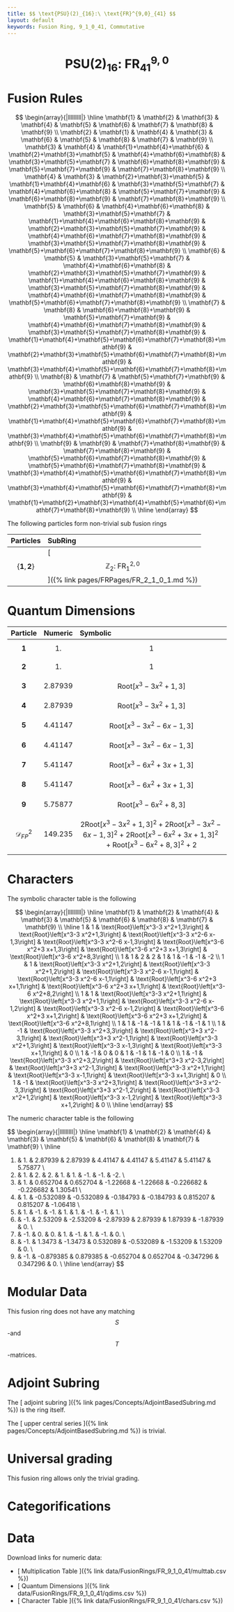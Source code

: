```yaml
---
title: $$ \text{PSU}(2)_{16}:\ \text{FR}^{9,0}_{41} $$
layout: default
keywords: Fusion Ring, 9_1_0_41, Commutative
---
```

# $$ \text{PSU}(2)_{16}:\ \text{FR}^{9,0}_{41} $$


# Fusion Rules

$$
\begin{array}{|lllllllll|}
\hline
 \mathbf{1} & \mathbf{2} & \mathbf{3} & \mathbf{4} & \mathbf{5} & \mathbf{6} & \mathbf{7} & \mathbf{8} & \mathbf{9} \\
 \mathbf{2} & \mathbf{1} & \mathbf{4} & \mathbf{3} & \mathbf{6} & \mathbf{5} & \mathbf{8} & \mathbf{7} & \mathbf{9} \\
 \mathbf{3} & \mathbf{4} & \mathbf{1}+\mathbf{4}+\mathbf{6} & \mathbf{2}+\mathbf{3}+\mathbf{5} & \mathbf{4}+\mathbf{6}+\mathbf{8} & \mathbf{3}+\mathbf{5}+\mathbf{7} & \mathbf{6}+\mathbf{8}+\mathbf{9} & \mathbf{5}+\mathbf{7}+\mathbf{9} & \mathbf{7}+\mathbf{8}+\mathbf{9} \\
 \mathbf{4} & \mathbf{3} & \mathbf{2}+\mathbf{3}+\mathbf{5} & \mathbf{1}+\mathbf{4}+\mathbf{6} & \mathbf{3}+\mathbf{5}+\mathbf{7} & \mathbf{4}+\mathbf{6}+\mathbf{8} & \mathbf{5}+\mathbf{7}+\mathbf{9} & \mathbf{6}+\mathbf{8}+\mathbf{9} & \mathbf{7}+\mathbf{8}+\mathbf{9} \\
 \mathbf{5} & \mathbf{6} & \mathbf{4}+\mathbf{6}+\mathbf{8} & \mathbf{3}+\mathbf{5}+\mathbf{7} & \mathbf{1}+\mathbf{4}+\mathbf{6}+\mathbf{8}+\mathbf{9} & \mathbf{2}+\mathbf{3}+\mathbf{5}+\mathbf{7}+\mathbf{9} & \mathbf{4}+\mathbf{6}+\mathbf{7}+\mathbf{8}+\mathbf{9} & \mathbf{3}+\mathbf{5}+\mathbf{7}+\mathbf{8}+\mathbf{9} & \mathbf{5}+\mathbf{6}+\mathbf{7}+\mathbf{8}+\mathbf{9} \\
 \mathbf{6} & \mathbf{5} & \mathbf{3}+\mathbf{5}+\mathbf{7} & \mathbf{4}+\mathbf{6}+\mathbf{8} & \mathbf{2}+\mathbf{3}+\mathbf{5}+\mathbf{7}+\mathbf{9} & \mathbf{1}+\mathbf{4}+\mathbf{6}+\mathbf{8}+\mathbf{9} & \mathbf{3}+\mathbf{5}+\mathbf{7}+\mathbf{8}+\mathbf{9} & \mathbf{4}+\mathbf{6}+\mathbf{7}+\mathbf{8}+\mathbf{9} & \mathbf{5}+\mathbf{6}+\mathbf{7}+\mathbf{8}+\mathbf{9} \\
 \mathbf{7} & \mathbf{8} & \mathbf{6}+\mathbf{8}+\mathbf{9} & \mathbf{5}+\mathbf{7}+\mathbf{9} & \mathbf{4}+\mathbf{6}+\mathbf{7}+\mathbf{8}+\mathbf{9} & \mathbf{3}+\mathbf{5}+\mathbf{7}+\mathbf{8}+\mathbf{9} & \mathbf{1}+\mathbf{4}+\mathbf{5}+\mathbf{6}+\mathbf{7}+\mathbf{8}+\mathbf{9} & \mathbf{2}+\mathbf{3}+\mathbf{5}+\mathbf{6}+\mathbf{7}+\mathbf{8}+\mathbf{9} & \mathbf{3}+\mathbf{4}+\mathbf{5}+\mathbf{6}+\mathbf{7}+\mathbf{8}+\mathbf{9} \\
 \mathbf{8} & \mathbf{7} & \mathbf{5}+\mathbf{7}+\mathbf{9} & \mathbf{6}+\mathbf{8}+\mathbf{9} & \mathbf{3}+\mathbf{5}+\mathbf{7}+\mathbf{8}+\mathbf{9} & \mathbf{4}+\mathbf{6}+\mathbf{7}+\mathbf{8}+\mathbf{9} & \mathbf{2}+\mathbf{3}+\mathbf{5}+\mathbf{6}+\mathbf{7}+\mathbf{8}+\mathbf{9} & \mathbf{1}+\mathbf{4}+\mathbf{5}+\mathbf{6}+\mathbf{7}+\mathbf{8}+\mathbf{9} & \mathbf{3}+\mathbf{4}+\mathbf{5}+\mathbf{6}+\mathbf{7}+\mathbf{8}+\mathbf{9} \\
 \mathbf{9} & \mathbf{9} & \mathbf{7}+\mathbf{8}+\mathbf{9} & \mathbf{7}+\mathbf{8}+\mathbf{9} & \mathbf{5}+\mathbf{6}+\mathbf{7}+\mathbf{8}+\mathbf{9} & \mathbf{5}+\mathbf{6}+\mathbf{7}+\mathbf{8}+\mathbf{9} & \mathbf{3}+\mathbf{4}+\mathbf{5}+\mathbf{6}+\mathbf{7}+\mathbf{8}+\mathbf{9} & \mathbf{3}+\mathbf{4}+\mathbf{5}+\mathbf{6}+\mathbf{7}+\mathbf{8}+\mathbf{9} & \mathbf{1}+\mathbf{2}+\mathbf{3}+\mathbf{4}+\mathbf{5}+\mathbf{6}+\mathbf{7}+\mathbf{8}+\mathbf{9} \\
\hline
\end{array}
$$


The following particles form non-trivial sub fusion rings

| Particles | SubRing |
| :------ | :------ |
| $$ \{\mathbf{1},\mathbf{2}\} $$ | [ $$ \mathbb{Z}_2:\ \text{FR}^{2,0}_{1} $$ ]({% link pages/FRPages/FR_2_1_0_1.md %}) |


# Quantum Dimensions

| Particle | Numeric | Symbolic |
| :------ | :------ | :------ |
| $$ \mathbf{1} $$ | $$ 1. $$ | $$ 1 $$ |
| $$ \mathbf{2} $$ | $$ 1. $$ | $$ 1 $$ |
| $$ \mathbf{3} $$ | $$ 2.87939 $$ | $$ \text{Root}\left[x^3-3 x^2+1,3\right] $$ |
| $$ \mathbf{4} $$ | $$ 2.87939 $$ | $$ \text{Root}\left[x^3-3 x^2+1,3\right] $$ |
| $$ \mathbf{5} $$ | $$ 4.41147 $$ | $$ \text{Root}\left[x^3-3 x^2-6 x-1,3\right] $$ |
| $$ \mathbf{6} $$ | $$ 4.41147 $$ | $$ \text{Root}\left[x^3-3 x^2-6 x-1,3\right] $$ |
| $$ \mathbf{7} $$ | $$ 5.41147 $$ | $$ \text{Root}\left[x^3-6 x^2+3 x+1,3\right] $$ |
| $$ \mathbf{8} $$ | $$ 5.41147 $$ | $$ \text{Root}\left[x^3-6 x^2+3 x+1,3\right] $$ |
| $$ \mathbf{9} $$ | $$ 5.75877 $$ | $$ \text{Root}\left[x^3-6 x^2+8,3\right] $$ |
| $$ \mathcal{D}_{FP}^2 $$ | $$ 149.235 $$ | $$ 2 \text{Root}\left[x^3-3 x^2+1,3\right]^2+2 \text{Root}\left[x^3-3 x^2-6 x-1,3\right]^2+2 \text{Root}\left[x^3-6 x^2+3 x+1,3\right]^2+\text{Root}\left[x^3-6 x^2+8,3\right]^2+2 $$ |

# Characters

The symbolic character table is the following

$$
\begin{array}{|lllllllll|}
\hline
 \mathbf{1} & \mathbf{2} & \mathbf{4} & \mathbf{3} & \mathbf{5} & \mathbf{6} & \mathbf{8} & \mathbf{7} & \mathbf{9} \\
\hline
 1 & 1 & \text{Root}\left[x^3-3 x^2+1,3\right] & \text{Root}\left[x^3-3 x^2+1,3\right] & \text{Root}\left[x^3-3 x^2-6 x-1,3\right] & \text{Root}\left[x^3-3 x^2-6 x-1,3\right] & \text{Root}\left[x^3-6 x^2+3 x+1,3\right] & \text{Root}\left[x^3-6 x^2+3 x+1,3\right] & \text{Root}\left[x^3-6 x^2+8,3\right] \\
 1 & 1 & 2 & 2 & 1 & 1 & -1 & -1 & -2 \\
 1 & 1 & \text{Root}\left[x^3-3 x^2+1,2\right] & \text{Root}\left[x^3-3 x^2+1,2\right] & \text{Root}\left[x^3-3 x^2-6 x-1,1\right] & \text{Root}\left[x^3-3 x^2-6 x-1,1\right] & \text{Root}\left[x^3-6 x^2+3 x+1,1\right] & \text{Root}\left[x^3-6 x^2+3 x+1,1\right] & \text{Root}\left[x^3-6 x^2+8,2\right] \\
 1 & 1 & \text{Root}\left[x^3-3 x^2+1,1\right] & \text{Root}\left[x^3-3 x^2+1,1\right] & \text{Root}\left[x^3-3 x^2-6 x-1,2\right] & \text{Root}\left[x^3-3 x^2-6 x-1,2\right] & \text{Root}\left[x^3-6 x^2+3 x+1,2\right] & \text{Root}\left[x^3-6 x^2+3 x+1,2\right] & \text{Root}\left[x^3-6 x^2+8,1\right] \\
 1 & 1 & -1 & -1 & 1 & 1 & -1 & -1 & 1 \\
 1 & -1 & \text{Root}\left[x^3-3 x^2+3,3\right] & \text{Root}\left[x^3+3 x^2-3,1\right] & \text{Root}\left[x^3+3 x^2-1,1\right] & \text{Root}\left[x^3-3 x^2+1,3\right] & \text{Root}\left[x^3-3 x-1,3\right] & \text{Root}\left[x^3-3 x+1,1\right] & 0 \\
 1 & -1 & 0 & 0 & 1 & -1 & 1 & -1 & 0 \\
 1 & -1 & \text{Root}\left[x^3-3 x^2+3,2\right] & \text{Root}\left[x^3+3 x^2-3,2\right] & \text{Root}\left[x^3+3 x^2-1,3\right] & \text{Root}\left[x^3-3 x^2+1,1\right] & \text{Root}\left[x^3-3 x-1,1\right] & \text{Root}\left[x^3-3 x+1,3\right] & 0 \\
 1 & -1 & \text{Root}\left[x^3-3 x^2+3,1\right] & \text{Root}\left[x^3+3 x^2-3,3\right] & \text{Root}\left[x^3+3 x^2-1,2\right] & \text{Root}\left[x^3-3 x^2+1,2\right] & \text{Root}\left[x^3-3 x-1,2\right] & \text{Root}\left[x^3-3 x+1,2\right] & 0 \\
\hline
\end{array}
$$

The numeric character table is the following

$$
\begin{array}{|lllllllll|}
\hline
 \mathbf{1} & \mathbf{2} & \mathbf{4} & \mathbf{3} & \mathbf{5} & \mathbf{6} & \mathbf{8} & \mathbf{7} & \mathbf{9} \\
\hline
 1. & 1. & 2.87939 & 2.87939 & 4.41147 & 4.41147 & 5.41147 & 5.41147 & 5.75877 \\
 1. & 1. & 2. & 2. & 1. & 1. & -1. & -1. & -2. \\
 1. & 1. & 0.652704 & 0.652704 & -1.22668 & -1.22668 & -0.226682 & -0.226682 & 1.30541 \\
 1. & 1. & -0.532089 & -0.532089 & -0.184793 & -0.184793 & 0.815207 & 0.815207 & -1.06418 \\
 1. & 1. & -1. & -1. & 1. & 1. & -1. & -1. & 1. \\
 1. & -1. & 2.53209 & -2.53209 & -2.87939 & 2.87939 & 1.87939 & -1.87939 & 0. \\
 1. & -1. & 0. & 0. & 1. & -1. & 1. & -1. & 0. \\
 1. & -1. & 1.3473 & -1.3473 & 0.532089 & -0.532089 & -1.53209 & 1.53209 & 0. \\
 1. & -1. & -0.879385 & 0.879385 & -0.652704 & 0.652704 & -0.347296 & 0.347296 & 0. \\
\hline
\end{array}
$$

# Modular Data

This fusion ring does not have any matching $$ S $$-and $$ T $$-matrices.

# Adjoint Subring

The [ adjoint subring ]({% link pages/Concepts/AdjointBasedSubring.md %}) is the ring itself.

The [ upper central series ]({% link pages/Concepts/AdjointBasedSubring.md %}) is trivial.

# Universal grading

This fusion ring allows only the trivial grading.

# Categorifications



# Data

Download links for numeric data:

* [ Multiplication Table ]({% link data/FusionRings/FR_9_1_0_41/multtab.csv %})
* [ Quantum Dimensions ]({% link data/FusionRings/FR_9_1_0_41/qdims.csv %})
* [ Character Table ]({% link data/FusionRings/FR_9_1_0_41/chars.csv %})